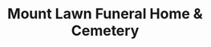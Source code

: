 ---
title: "Mount Lawn Funeral Home & Cemetery"
url: /whitby/mount-lawn-funeral-home-und-cemetery/
shop: Bestattungen
---